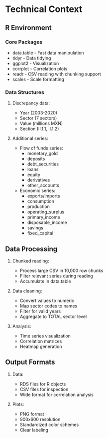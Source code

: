# Technical Context

## R Environment

### Core Packages
- data.table - Fast data manipulation
- tidyr - Data tidying
- ggplot2 - Visualization
- corrplot - Correlation plots
- readr - CSV reading with chunking support
- scales - Scale formatting

### Data Structures
1. Discrepancy data:
   - Year (2003-2020)
   - Sector (7 sectors)
   - Value (millions MXN)
   - Section (II.1.1, II.1.2)

2. Additional series:
   - Flow of funds series:
     - monetary_gold
     - deposits
     - debt_securities
     - loans
     - equity
     - derivatives
     - other_accounts
   - Economic series:
     - exports/imports
     - consumption
     - production
     - operating_surplus
     - primary_income
     - disposable_income
     - savings
     - fixed_capital

## Data Processing

1. Chunked reading:
   - Process large CSV in 10,000 row chunks
   - Filter relevant series during reading
   - Accumulate in data.table

2. Data cleaning:
   - Convert values to numeric
   - Map sector codes to names
   - Filter for valid years
   - Aggregate to TOTAL sector level

3. Analysis:
   - Time series visualization
   - Correlation matrices
   - Heatmap generation

## Output Formats

1. Data:
   - RDS files for R objects
   - CSV files for inspection
   - Wide format for correlation analysis

2. Plots:
   - PNG format
   - 900x600 resolution
   - Standardized color schemes
   - Clear labeling
